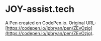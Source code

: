 # JOY-assist.tech

A Pen created on CodePen.io. Original URL: [https://codepen.io/lpbryan/pen/ZEvOzjg](https://codepen.io/lpbryan/pen/ZEvOzjg).

